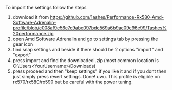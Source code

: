 To import the settings follow the steps
1. download it from https://github.com/1ashes/Performance-Rx580-Amd-Software-Adrenalin-profile/blob/c008af9e56c7c9abe097bdc569a6b9ac09e96e99/Tashes%20performance.zip
2. open Amd Software Adrenalin and go to settings tab by pressing the gear icon
3. find snap settings and beside it there should be 2 options "import" and "export"
4. press import and find the downloaded .zip (most common location is C:\Users\<YourUsername>\Downloads)
5. press proceed and then "keep settings" if you like it and if you dont then just simply press revert settings. Done! uwu.
This profile is eligible on rx570/rx580/rx590 but be careful with the power tuning.
